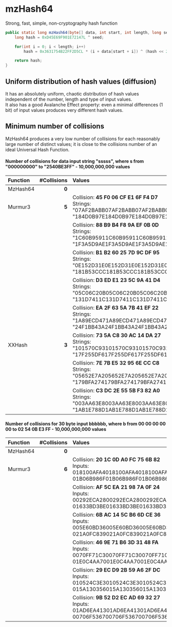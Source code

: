 # mzHash64

Strong, fast, simple, non-cryptography hash function

```java
public static long mzHash64(byte[] data, int start, int length, long seed) {	
	long hash = 0xD45E69F901E72147L ^ seed;

	for(int i = 0; i < length; i++)
		hash = 0x3631754B22FF2D5CL * (i + data[start + i]) ^ (hash << 2) ^ (hash >>> 2);

	return hash;
}
```
## Uniform distribution of hash values (diffusion)
It has an absolutely uniform, chaotic distribution of hash values independent of the number, length and type of input values.  
It also has a good Avalanche Effect property: even a minimal differences (1 bit) of input values produces very different hash values.  

## Minimum number of collisions
MzHash64 produces a very low number of collisions for each reasonably large number of distinct values; it is close to the collisions number of an ideal Universal Hash Function.

#### Number of collisions for data input string "sssss", where s from "000000000" to "2540BE3FF" - 10,000,000,000 values

Function |  #Collisions | Values
:---      |      ---:    | :---
MzHash64  |         **0**|&nbsp;
Murmur3   |         **5**|Collision: **45 F0 06 CF E1 6F F4 D7**<br>Strings: "07AF2BABB07AF2BABB07AF2BABB07AF2BABB07AF2BABB", "184D0B97E184D0B97E184D0B97E184D0B97E184D0B97E"
 &nbsp;   |     &nbsp;   |Collision: **88 B9 B4 F8 9A EF 0B 0D**<br>Strings: "1C60B95911C60B95911C60B95911C60B95911C60B9591", "1F3A5D9AE1F3A5D9AE1F3A5D9AE1F3A5D9AE1F3A5D9AE"
 &nbsp;   |     &nbsp;   |Collision: **B1 B2 60 25 7D 9C DF 95**<br>Strings: "0E152D31E0E152D31E0E152D31E0E152D31E0E152D31E", "181B53CCC181B53CCC181B53CCC181B53CCC181B53CCC"
 &nbsp;   |     &nbsp;   |Collision: **D3 ED E1 23 5C 9A 41 D4**<br>Strings: "05C06C20B05C06C20B05C06C20B05C06C20B05C06C20B", "131D7411C131D7411C131D7411C131D7411C131D7411C"
 &nbsp;   |     &nbsp;   |Collision: **EA 2F 63 5A 7B 41 EF 22**<br>Strings: "1A89ECD471A89ECD471A89ECD471A89ECD471A89ECD47", "24F1BB43A24F1BB43A24F1BB43A24F1BB43A24F1BB43A"
 XXHash   |         **3**|Collision: **73 5A C8 30 AC 14 DA 27**<br>Strings: "101570C93101570C93101570C93101570C93101570C93", "17F255DF617F255DF617F255DF617F255DF617F255DF6"
 &nbsp;   |     &nbsp;   |Collision: **7E 7B E5 32 95 6E CC C8**<br>Strings: "05652E7A205652E7A205652E7A205652E7A205652E7A2", "179BFA274179BFA274179BFA274179BFA274179BFA274"
 &nbsp;   |     &nbsp;   |Collision: **C3 DC 2E 55 5B F3 82 A0**<br>Strings: "003AA63E8003AA63E8003AA63E8003AA63E8003AA63E8", "1AB1E788D1AB1E788D1AB1E788D1AB1E788D1AB1E788D"
 
 #### Number of collisions for 30 byte input bbbbbb, where b from 00 00 00 00 00 to 02 54 0B E3 FF - 10,000,000,000 values
Function|  #Collisions| Values
:---    |      ---:   | :---
MzHash64|        **0**|&nbsp;
Murmur3 |        **6**|Collision: **20 1C 0D A0 FC 75 6B 82**<br>Inputs: 018100AFA4018100AFA4018100AFA4018100AFA4018100AFA4008100AFA4, 01B06B986F01B06B986F01B06B986F01B06B986F01B06B986F00B06B986F
  &nbsp;|    &nbsp;   |Collision: **AF 5C EA 21 98 7A 0F 24**<br>Inputs: 00292ECA2800292ECA2800292ECA2800292ECA2800292ECA2800292ECA28, 01633BD3BE01633BD3BE01633BD3BE01633BD3BE01633BD3BE00633BD3BE
  &nbsp;|    &nbsp;   |Collision: **6B AC 14 5C B6 6D CE 36**<br>Inputs: 005E60BD36005E60BD36005E60BD36005E60BD36005E60BD36005E60BD36, 021A0FC839021A0FC839021A0FC839021A0FC839021A0FC839001A0FC839
  &nbsp;|    &nbsp;   |Collision: **46 9E 71 B6 3D 31 48 FA**<br>Inputs: 0070FF71C30070FF71C30070FF71C30070FF71C30070FF71C30070FF71C3, 01E0C4AA7001E0C4AA7001E0C4AA7001E0C4AA7001E0C4AA7000E0C4AA70
  &nbsp;|    &nbsp;   |Collision: **29 EC D9 2B 59 A6 2F DC**<br>Inputs: 010524C3E3010524C3E3010524C3E3010524C3E3010524C3E3000524C3E3, 015A130356015A130356015A130356015A130356015A130356005A130356
  &nbsp;|    &nbsp;   |Collision: **9B 52 D2 EC AD 69 32 27**<br>Inputs: 01AD6EA41301AD6EA41301AD6EA41301AD6EA41301AD6EA41300AD6EA413, 00706F536700706F536700706F536700706F536700706F536700706F5367 


